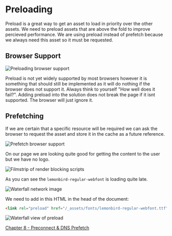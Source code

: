 # Preloading

Preload is a great way to get an asset to load in priority over the other assets. We need to preload assets that are above the fold to improve percieved performance. We are using preload instead of prefetch because we always need this asset so it must be requested.

## Browser Support

![Preloading browser support](https://raw.githubusercontent.com/code-mattclaffey/performance-kit/master/07-preload/screenshots/preload-bs.png)

Preload is not yet widely supported by most browsers however it is something that should still be implemented as it will do nothing if the browser does not support it. Always think to yourself "How well does it fail?". Adding preload into the solution does not break the page if it isnt supported. The browser will just ignore it.

## Prefetching

If we are certain that a specific resource will be required we can ask the browser to request the asset and store it in the cache as a future reference.

![Prefetch browser support](https://raw.githubusercontent.com/code-mattclaffey/performance-kit/master/07-preload/screenshots/prefetch-bs.png)

On our page we are looking quite good for getting the content to the user but we have no logo.

![Filmstrip of render blocking scripts](https://raw.githubusercontent.com/code-mattclaffey/performance-kit/master/06-render-blocking-scripts/screenshots/render-blocking-scripts.png)

As you can see the `lemonbird-regular-webfont` is loading quite late.

![Waterfall network image](https://raw.githubusercontent.com/code-mattclaffey/performance-kit/master/07-preload/screenshots/waterfall-image.png)

We need to add in this HTML in the head of the document:

```html
<link rel="preload" href="/_assets/fonts/lemonbird-regular-webfont.ttf">
```

![Waterfall view of preload](https://raw.githubusercontent.com/code-mattclaffey/performance-kit/master/07-preload/screenshots/waterfall-image-preload-after.png)

[Chapter 8 - Preconnect & DNS Prefetch](https://github.com/code-mattclaffey/performance-kit/tree/master/08-preconnect-dns-prefetch/readme.md)
